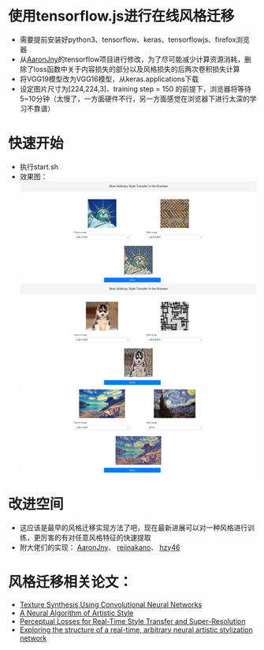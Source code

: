 # 使用tensorflow.js进行在线风格迁移
* 需要提前安装好python3、tensorflow、keras、tensorflowjs、firefox浏览器
* 从[AaronJny](https://github.com/AaronJny/nerual_style_change)的tensorflow项目进行修改，为了尽可能减少计算资源消耗，删除了loss函数中关于内容损失的部分以及风格损失的后两次卷积损失计算
* 将VGG19模型改为VGG16模型，从keras.applications下载
* 设定图片尺寸为[224,224,3]、training step = 150 的前提下，浏览器将等待5~10分钟（太慢了，一方面硬件不行，另一方面感觉在浏览器下进行太深的学习不靠谱）
# 快速开始
* 执行start.sh
* 效果图：
![demo1](./demo/demo1.png)
![demo2](./demo/demo2.png)
![demo3](./demo/demo3.png)
# 改进空间
* 这应该是最早的风格迁移实现方法了吧，现在最新进展可以对一种风格进行训练，更厉害的有对任意风格特征的快速提取
* 附大佬们的实现：
[AaronJny](https://github.com/AaronJny/nerual_style_change)、
[reiinakano](https://github.com/reiinakano/arbitrary-image-stylization-tfjs)、
[hzy46](https://github.com/hzy46/fast-neural-style-tensorflow)
# 风格迁移相关论文：
* [Texture Synthesis Using Convolutional Neural Networks](https://arxiv.org/abs/1505.07376)
* [A Neural Algorithm of Artistic Style](https://arxiv.org/abs/1508.06576)
* [Perceptual Losses for Real-Time Style Transfer and Super-Resolution](https://arxiv.org/abs/1603.08155)
* [Exploring the structure of a real-time, arbitrary neural artistic stylization network](https://arxiv.org/abs/1705.06830)


